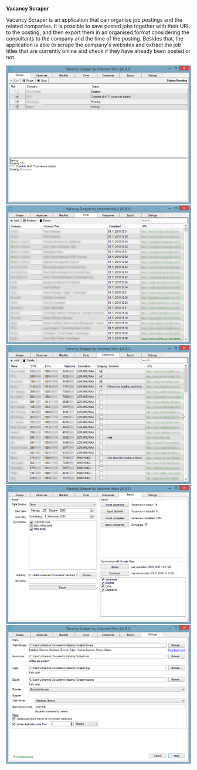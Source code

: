 **Vacancy Scraper**

Vacancy Scraper is an application that can organise job postings and the related companies. It is possible to save posted jobs together with their URL to the posting, and then export them in an organised format considering the consultants to the company and the time of the posting. Besides that, the application is able to scrape the company's websites and extract the job titles that are currently online and check if they have already been posted or not.

![](https://raw.githubusercontent.com/johannesmols/WID-Vacancy-Scraper/master/screenshots/scrape_b.png)
![](https://raw.githubusercontent.com/johannesmols/WID-Vacancy-Scraper/master/screenshots/done_b.png)
![](https://raw.githubusercontent.com/johannesmols/WID-Vacancy-Scraper/master/screenshots/companies_b.png)
![](https://raw.githubusercontent.com/johannesmols/WID-Vacancy-Scraper/master/screenshots/export.png)
![](https://raw.githubusercontent.com/johannesmols/WID-Vacancy-Scraper/master/screenshots/settings.png)
